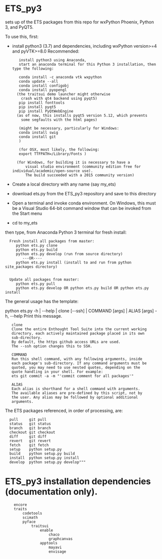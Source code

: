 # ETS_py3
sets up of the ETS packages from this repo for wxPython Phoenix, Python 3, and PyQT5.

To use this, first:
- install python3 (3.7) and dependencies, including wxPython version>=4 and pyVTK>=8.0
     Recommended:
     
         install python3 using Anaconda, 
         start an anaconda terminal for this Python 3 installation, then type the following:

         conda install -c anaconda vtk wxpython
         conda update --all
         conda install configobj
         conda install pyopengl   
        (the traitsui demo launcher might otherwise 
          crash with qt4 backend using pyqt5)
         pip install fonttools
         pip install pyqt5
         pip install PyQtWebEngine
        (as of now, this installs pyqt5 version 5.12, which prevents
          some segfaults with the html pages) 
         
         (might be necessary, particularly for Windows:
         conda install swig
         conda install git 
         ) 
         
         (for OSX, most likely, the following:
         export TTFPATH=/Library/Fonts )
         
        (for Windows, for building it is necessary to have a 
            visual studio environment (community edition free for individual/academic/open-source use). 
            The build succeeded with a 2015 community version) 
         
            
        
     
- Create a local directory with any name (say my_ets)
- download ets.py from the ETS_py3 repository and save to this directory
- Open a terminal and invoke conda environment. On Windows, this must be a Visual Studio 64-bit command window that can be invoked from the Start menu
- cd to my_ets

then type, from Anaconda Python 3 terminal for fresh install: 
  
      Fresh install all packages from master:
         python ets.py clone
         python ets.py build
         python ets.py develop (run from source directory) 
            ---OR---- 
         python ets.py install (install to and run from python site_packages directory)
         

      Update all packages from master:
         python ets.py pull
         python ets.py develop OR python ets.py build OR python ets.py install

The general usage has the template:

python ets.py -h | --help | clone [--ssh] | COMMAND [args] | ALIAS [args]
   -h, --help  Print this message.

       clone
       Clone the entire Enthought Tool Suite into the current working
       directory, each actively maintained package placed in its own
       sub-directory.
       By default, the https github access URLs are used.
       The --ssh option changes this to SSH.

       COMMAND
       Run this shell command, with any following arguments, inside
       each package's sub-directory. If any command arguments must be
       quoted, you may need to use nested quotes, depending on the
       quote handling in your shell. For example:
       ets git commit -a -m "'commit comment for all packages'"

       ALIAS
       Each alias is shorthand for a shell command with arguments.
       The available aliases are pre-defined by this script, not by
       the user. Any alias may be followed by optional additional
       arguments.

   The ETS packages referenced, in order of processing, are:

      pull     git pull
      status   git status
      branch   git branch
      checkout git checkout
      diff     git diff
      revert   git revert
      fetch    git fetch
      setup    python setup.py
      build    python setup.py build
      install  python setup.py install
      develop  python setup.py develop"""

ETS_py3 installation dependencies (documentation only).
======================================================================

        encore
        traits
            codetools
            scimath
            pyface
                traitsui
                    enable
                        chaco
                        graphcanvas
                    apptools
                        mayavi
                        envisage
